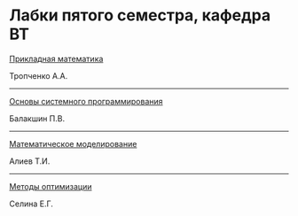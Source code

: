 # Лабки пятого семестра, кафедра ВТ

[Прикладная математика](https://github.com/KaluginaMarina/itmo_fifth_semester/tree/master/math)

Тропченко А.А.

______________________________________

[Основы системного программирования](https://github.com/KaluginaMarina/system_software)

Балакшин П.В.

_______________________________________

[Математическое моделирование](https://github.com/KaluginaMarina/itmo_fifth_semester/tree/master/modeling)

Алиев Т.И.

_________________________________________

[Методы оптимизации](https://github.com/KaluginaMarina/itmo_fifth_semester/tree/master/optim)

Селина Е.Г.
